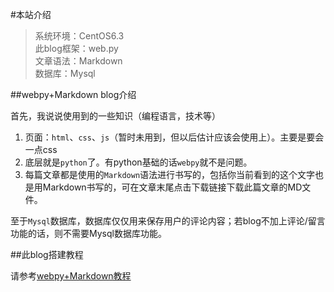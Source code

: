 #本站介绍

> 系统环境：CentOS6.3  
> 此blog框架：web.py  
> 文章语法：Markdown  
> 数据库：Mysql  

##webpy+Markdown blog介绍

首先，我说说使用到的一些知识（编程语言，技术等）

1. 页面：`html`、`css`、`js`（暂时未用到，但以后估计应该会使用上）。主要是要会一点css
2. 底层就是`python`了。有python基础的话`webpy`就不是问题。
3. 每篇文章都是使用的`Markdown`语法进行书写的，包括你当前看到的这个文字也是用Markdown书写的，可在文章末尾点击下载链接下载此篇文章的MD文件。

至于`Mysql`数据库，数据库仅仅用来保存用户的评论内容；若blog不加上评论/留言功能的话，则不需要Mysql数据库功能。

##此blog搭建教程

请参考[webpy+Markdown教程](/webpy)
